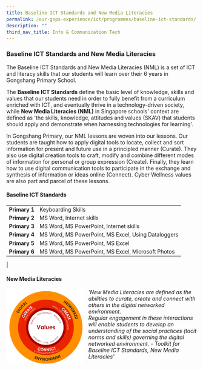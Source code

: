 ```yaml
---
title: Baseline ICT Standards and New Media Literacies
permalink: /our-gsps-experience/ict/programmes/baseline-ict-standards/
description: ""
third_nav_title: Info & Communication Tech
---
```

### **Baseline ICT Standards and New Media Literacies**
The Baseline ICT Standards and New Media Literacies (NML) is a set of ICT and literacy skills that our students will learn over their 6 years in Gongshang Primary School.

The **Baseline ICT Standards** define the basic level of knowledge, skills and values that our students need in order to fully benefit from a curriculum enriched with ICT, and eventually thrive in a technology-driven society, while **New Media Literacies (NML)** in Singapore schools' context are defined as 'the skills, knowledge, attitudes and values (SKAV) that students should apply and demonstrate when harnessing technologies for learning'.  

In Gongshang Primary, our NML lessons are woven into our lessons. Our students are taught how to apply digital tools to locate, collect and sort information for present and future use in a principled manner (Curate). They also use digital creation tools to craft, modify and combine different modes of information for personal or group expression (Create). Finally, they learn how to use digital communication tools to participate in the exchange and synthesis of information or ideas online (Connect). Cyber Wellness values are also part and parcel of these lessons.

#### **Baseline ICT Standards**

|  |  |
|---|---|
| **Primary 1** | Keyboarding Skills |
| **Primary 2** | MS Word, Internet skills |
| **Primary 3** | MS Word, MS PowerPoint, Internet skills |
| **Primary 4** | MS Word, MS PowerPoint, MS Excel, Using Dataloggers |
| **Primary 5** | MS Word, MS PowerPoint, MS Excel |
| **Primary 6** | MS Word, MS PowerPoint, MS Excel, Microsoft Photos |
|

#### **New Media Literacies**

<img src="/images/baselineict.png" style="width:40%;margin-right:15px;" align = "left">_'New Media Literacies are defined as the abilities to curate, create and connect with others in the digital networked environment.  
Regular engagement in these interactions will enable students to develop an understanding of the social practices (tacit norms and skills) governing the digital networked environment. - Toolkit for Baseline ICT Standards, New Media Literacies'_